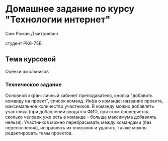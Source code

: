 # Домашнее задание по курсу "Технологии интернет"

Сим Роман Дмитриевич

студент РК6-75Б

## Тема курсовой

Оценки школьников

### Техническое задание

Основной экран: личный кабинет преподавателя, кнопка "добавить команду на проект", список команд. Инфа о команде: название проекта, максимальное количество участников. В команду можно добавлять участника (при добавлении вводятся ФИО, при этом проверяется, сколько человек уже есть в команде - больше максимума добавлять нельзя). Участников можно перебрасывать между командами (без переполнения), исправлять их описания и удалять, также можно редактировать темы проектов.
